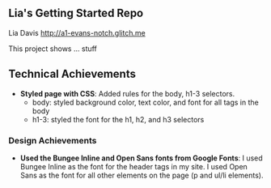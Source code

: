Lia's Getting Started Repo
---

Lia Davis
http://a1-evans-notch.glitch.me

This project shows ... stuff

## Technical Achievements
- **Styled page with CSS**: Added rules for the body, h1-3 selectors.
   - body: styled background color, text color, and font for all tags in the body
   - h1-3: styled the font for the h1, h2, and h3 selectors

### Design Achievements
- **Used the Bungee Inline and Open Sans fonts from Google Fonts**: I used Bungee Inline as the font for the header tags in my site. I used Open Sans as the font for all other elements on the page (p and ul/li elements).
